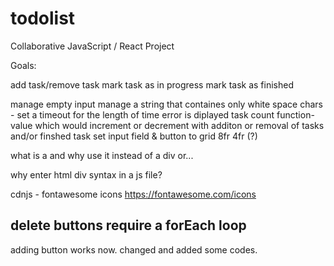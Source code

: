 # todolist

Collaborative JavaScript / React Project

Goals:

add task/remove task
mark task as in progress
mark task as finished

manage empty input
manage a string that containes only white space chars - set a timeout for the length of time error is diplayed
task count function-value which would increment or decrement with additon or removal of tasks and/or finshed task
set input field & button to grid 8fr 4fr (?)


what is a <span></span> and why use it instead of a div or...

why enter html div syntax in a js file?

cdnjs - fontawesome icons
https://fontawesome.com/icons

delete buttons require a forEach loop
---
adding button works now.
changed and added some codes.
